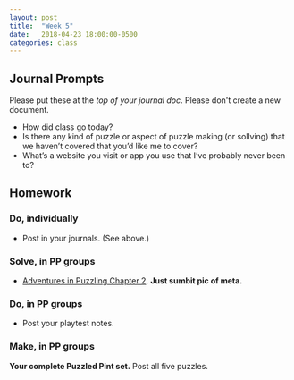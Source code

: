 ```yaml
---
layout: post
title:  "Week 5"
date:   2018-04-23 18:00:00-0500
categories: class
---
```


## Journal Prompts

Please put these at the *top of your journal doc*. Please don't create a new document.

- How did class go today?
- Is there any kind of puzzle or aspect of puzzle making (or sollving) that we haven’t covered that you’d like me to cover? 
- What’s a website you visit or app you use that I’ve probably never been to?

## Homework

### Do, individually

* Post in your journals. (See above.)

### Solve, in PP groups

* [Adventures in Puzzling Chapter 2](/pdf/AiP-ch2.pdf). **Just sumbit pic of meta.**

### Do, in PP groups

* Post your playtest notes.

### Make, in PP groups

**Your complete Puzzled Pint set.** Post all five puzzles.
